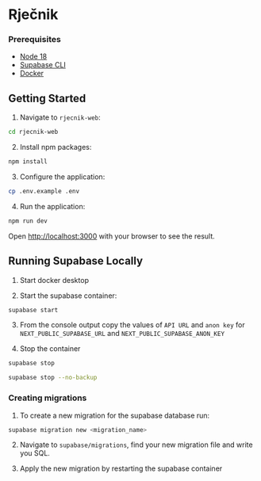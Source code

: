 # Rječnik

### Prerequisites

- [Node 18](https://nodejs.org/download/release/v18.18.2/)
- [Supabase CLI](https://supabase.com/docs/guides/cli/getting-started)
- [Docker](https://docs.docker.com/engine/install/)

## Getting Started

1. Navigate to `rjecnik-web`:

```bash
cd rjecnik-web
```

2. Install npm packages:

```bash
npm install
```

3. Configure the application:

```bash
cp .env.example .env
```

4. Run the application:

```bash
npm run dev
```

Open [http://localhost:3000](http://localhost:3000) with your browser to see the result.

## Running Supabase Locally

1. Start docker desktop

2. Start the supabase container:

```bash
supabase start
```

3. From the console output copy the values of `API URL` and `anon key` for `NEXT_PUBLIC_SUPABASE_URL` and `NEXT_PUBLIC_SUPABASE_ANON_KEY`

4. Stop the container

```bash
supabase stop
```

```bash
supabase stop --no-backup
```

### Creating migrations

1. To create a new migration for the supabase database run:

```bash
supabase migration new <migration_name>
```

2. Navigate to `supabase/migrations`, find your new migration file and write you SQL.

3. Apply the new migration by restarting the supabase container

